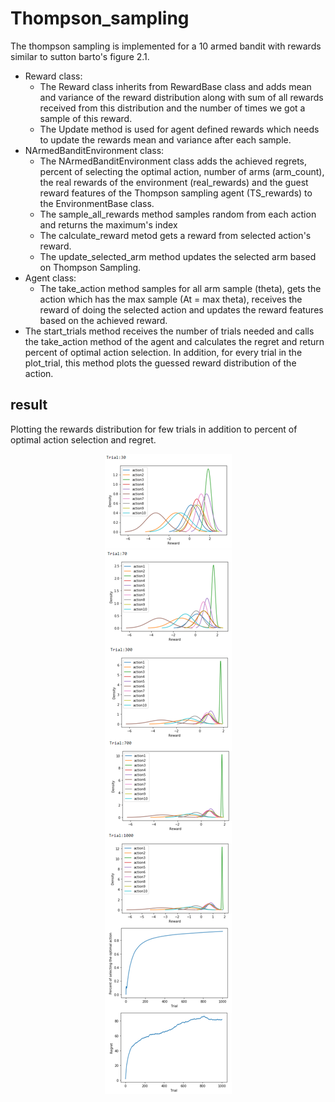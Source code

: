 # Thompson_sampling
The thompson sampling is implemented for a 10 armed bandit with rewards similar to sutton barto's figure 2.1.
* Reward class: 
    * The Reward class inherits from RewardBase class and adds mean and variance of the reward distribution along with sum of all rewards received from this distribution and the number of times we got a sample of this reward. 
    * The Update method is used for agent defined rewards which needs to update the rewards mean and variance after each sample. 
* NArmedBanditEnvironment class:
    * The NArmedBanditEnvironment class adds the achieved regrets, percent of selecting the optimal action, number of arms (arm_count), the real rewards of the environment (real_rewards) and the guest reward features of the Thompson sampling agent (TS_rewards) to the EnvironmentBase class.
    * The sample_all_rewards method samples random from each action and returns the maximum's index
    * The calculate_reward metod gets a reward from selected action's reward.
    * The update_selected_arm method updates the selected arm based on Thompson Sampling.
* Agent class:
    * The take_action method samples for all arm sample (theta), gets the action which has the max sample (At = max theta), receives the reward of doing the selected action and updates the reward features based on the achieved reward.
* The start_trials method receives the number of trials needed and calls the take_action method of the agent and calculates the regret and return percent of optimal action selection. In addition, for every trial in the plot_trial, this method plots the guessed reward distribution of the action.

## result
Plotting the rewards distribution for few trials in addition to percent of optimal action selection and regret.
<p align="center">
  <img src="https://github.com/BanafshehKarimian/Thompson_sampling/blob/master/result.png" />
</p>
